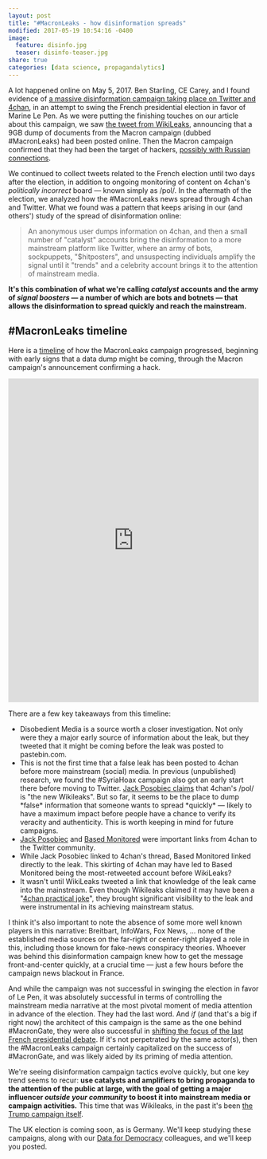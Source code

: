 ```yaml
---
layout: post
title: "#MacronLeaks - how disinformation spreads"
modified: 2017-05-19 10:54:16 -0400
image:
  feature: disinfo.jpg
  teaser: disinfo-teaser.jpg
share: true
categories: [data science, propagandalytics]
---
```


A lot happened online on May 5, 2017. Ben Starling, CE Carey, and I found evidence of <a href="https://medium.com/data-for-democracy/democracy-hacked-a46c04d9e6d1" target="blank_">a massive disinformation campaign taking place on Twitter and 4chan</a>, in an attempt to swing the French presidential election in favor of Marine Le Pen. As we were putting the finishing touches on our article about this campaign, we saw <a href="https://twitter.com/wikileaks/status/860577607670276096" target="blank_">the tweet from WikiLeaks</a>, announcing that a 9GB dump of documents from the Macron campaign (dubbed #MacronLeaks) had been posted online. Then the Macron campaign confirmed that they had been the target of hackers, <a href="http://www.reuters.com/article/us-france-election-macron-leaks-idUSKBN1812AZ?utm_source=twitter&amp;utm_medium=Social" target="blank_">possibly with Russian connections</a>.

We continued to collect tweets related to the French election until two days after the election, in addition to ongoing monitoring of content on 4chan's *politically incorrect* board ― known simply as /pol/. In the aftermath of the election, we analyzed how the #MacronLeaks news spread through 4chan and Twitter. What we found was a pattern that keeps arising in our (and others') study of the spread of disinformation online:

> An anonymous user dumps information on 4chan, and then a small number of "catalyst" accounts bring the disinformation to a more mainstream platform like Twitter, where an army of bots, sockpuppets, "$hitposters", and unsuspecting individuals amplify the signal until it "trends" and a celebrity account brings it to the attention of mainstream media.

**It's this combination of what we're calling *catalyst* accounts and the army of *signal boosters* ― a number of which are bots and botnets ― that allows the disinformation to spread quickly and reach the mainstream.**

## #MacronLeaks timeline

Here is a <a href="https://timeline.knightlab.com/" target="blank_">timeline</a> of how the MacronLeaks campaign progressed, beginning with early signs that a data dump might be coming, through the Macron campaign's announcement confirming a hack.

<iframe src='https://cdn.knightlab.com/libs/timeline3/latest/embed/index.html?source=16WSJUwmVstsjH6R6l1mdext1P9vnXeHu-J88fCWeONs&font=Default&lang=en&initial_zoom=2&height=650' width='100%' height='650' webkitallowfullscreen mozallowfullscreen allowfullscreen frameborder='0'></iframe>

There are a few key takeaways from this timeline:

<ul><li>Disobedient Media is a source worth a closer investigation. Not only were they a major early source of information about the leak, but they tweeted that it might be coming before the leak was posted to pastebin.com. <br></li><li>This is not the first time that a false leak has been posted to 4chan before more mainstream (social) media. In previous (unpublished) research, we found the #SyriaHoax campaign also got an early start there before moving to Twitter. <a href="https://twitter.com/JackPosobiec/status/860567142965575681" target="blank_">Jack Posobiec claims</a> that 4chan's /pol/ is "the new Wikileaks". But so far, it seems to be the place to dump *false* information that someone wants to spread *quickly* ― likely to have a maximum impact before people have a chance to verify its veracity and authenticity. This is worth keeping in mind for future campaigns.</li><li><a href="https://twitter.com/JackPosobiec/" target="blank_">Jack Posobiec</a> and <a href="https://twitter.com/BasedMonitored" target="blank_">Based Monitored</a> were important links from 4chan to the Twitter community.</li><li>While Jack Posobiec linked to 4chan's thread, Based Monitored linked directly to the leak. This skirting of 4chan may have led to Based Monitored being the most-retweeted account before WikiLeaks?</li><li>It wasn't until WikiLeaks tweeted a link that knowledge of the leak came into the mainstream. Even though Wikileaks claimed it may have been a "<a href="https://twitter.com/wikileaks/status/860577607670276096" target="blank_">4chan practical joke</a>", they brought significant visibility to the leak and were instrumental in its achieving mainstream status.</li></ul>

I think it's also important to note the absence of some more well known players in this narrative: Breitbart, InfoWars, Fox News, ... none of the established media sources on the far-right or center-right played a role in this, including those known for fake-news conspiracy theories. Whoever was behind this disinformation campaign knew how to get the message front-and-center quickly, at a crucial time ― just a few hours before the campaign news blackout in France. 

And while the campaign was not successful in swinging the election in favor of Le Pen, it was absolutely successful in terms of controlling the mainstream media narrative at the most pivotal moment of media attention in advance of the election. They had the last word. And *if* (and that's a big if right now) the architect of this campaign is the same as the one behind #MacronGate, they were also successful in <a href="http://www.telegraph.co.uk/news/2017/05/04/emmanuel-macron-files-defamation-complaint-marine-le-pen-offshore/" target="blank_">shifting the focus of the last French presidential debate</a>. If it's not perpetrated by the same actor(s), then the #MacronLeaks campaign certainly capitalized on the success of #MacronGate, and was likely aided by its priming of media attention.

We're seeing disinformation campaign tactics evolve quickly, but one key trend seems to recur: **use catalysts and amplifiers to bring propaganda to the attention of the public at large, with the goal of getting a major influencer *outside your community* to boost it into mainstream media or campaign activities.** This time that was Wikileaks, in the past it's been <a href="http://www.politico.com/magazine/story/2017/03/memes-4chan-trump-supporters-trolls-internet-214856" target="blank_">the Trump campaign itself</a>.

The UK election is coming soon, as is Germany. We'll keep studying these campaigns, along with our <a href="http://datafordemocracy.org/" target="blank_">Data for Democracy</a> colleagues, and we'll keep you posted.